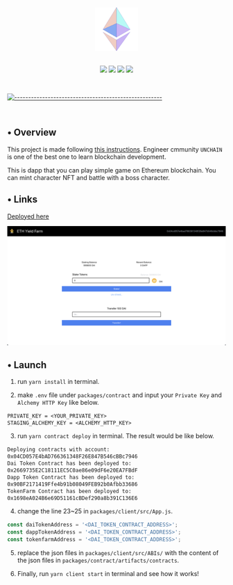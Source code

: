 <p align="center">
  <br />
  <img width="100" src="./assets/eth-logo.png" alt="ETH Logo" width="400" height="100">
  <br/>
  <br />
  <p align="center">
<img src="https://img.shields.io/badge/Solidity-0.8.17-blue?logo=solidity"/>
<img src="https://img.shields.io/badge/hardhat-2.14.0-blue"/>
<img src="https://img.shields.io/badge/React-18.2.0-blue?logo=react"/>
<img src="https://img.shields.io/badge/-javascript-blue?logo=javascript"/>
</p>

<br/>

[![-----------------------------------------------------](https://raw.githubusercontent.com/andreasbm/readme/master/assets/lines/colored.png)](#table-of-contents)

<br/>

## • Overview

This project is made following [this instructions](https://app.unchain.tech/learn/ETH-NFT-Game/). Engineer cmmunity `UNCHAIN` is one of the best one to learn blockchain development.

This is dapp that you can play simple game on Ethereum blockchain. You can mint character NFT and battle with a boss character.

## • Links

[Deployed here](https://eth-yield-farm.vercel.app/)

[![Frontend](assets/frontend.png)](https://eth-yield-farm.vercel.app/)

## • Launch

1. run `yarn install` in terminal.

2. make `.env` file under `packages/contract` and input your `Private Key` and `Alchemy HTTP Key` like below.

```
PRIVATE_KEY = <YOUR_PRIVATE_KEY>
STAGING_ALCHEMY_KEY = <ALCHEMY_HTTP_KEY>
```

3. run `yarn contract deploy` in terminal. The result would be like below.

```
Deploying contracts with account:  0x04CD057E4bAD766361348F26E847B546cBBc7946
Dai Token Contract has been deployed to:  0x2669735E2C18111EC5C0ae86e09dF6e20EA7FBdF
Dapp Token Contract has been deployed to:  0x90BF2171419Ffe4b91b08049FEB92b0Afbb33686
TokenFarm Contract has been deployed to:  0x1698eA024B6e69D51161cBDef290a8b391C136E6
```

4. change the line 23~25 in `packages/client/src/App.js`.

```javascript
const daiTokenAddress = '<DAI_TOKEN_CONTRACT_ADDRESS>';
const dappTokenAddress = '<DAI_TOKEN_CONTRACT_ADDRESS>';
const tokenfarmAddress = '<DAI_TOKEN_CONTRACT_ADDRESS>';
```

5. replace the json files in `packages/client/src/ABIs/` with the content of the json files in `packages/contract/artifacts/contracts`.

6. Finally, run `yarn client start` in terminal and see how it works!
